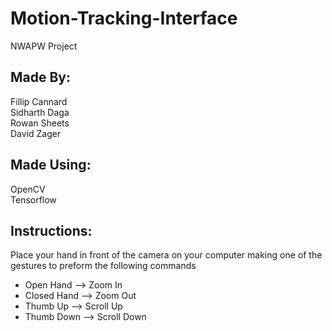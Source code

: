 # Motion-Tracking-Interface
NWAPW Project




Made By:
-------------
Fillip Cannard  
Sidharth Daga  
Rowan Sheets  
David Zager  

Made Using:
-------------
OpenCV  
Tensorflow  


Instructions:
-------------
Place your hand in front of the camera on your computer making one of the gestures to preform the following commands   
- Open Hand --> Zoom In  
- Closed Hand --> Zoom Out  
- Thumb Up --> Scroll Up  
- Thumb Down --> Scroll Down  

